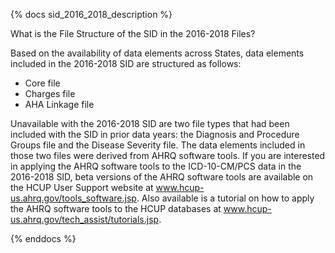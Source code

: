 {% docs sid_2016_2018_description %}


What is the File Structure of the SID in the 2016-2018 Files?

Based on the availability of data elements across States, data elements included in the 2016-2018 SID are structured as follows:

- Core file
- Charges file
- AHA Linkage file

Unavailable with the 2016-2018 SID are two file types that had been included with the SID in prior data years: the Diagnosis and Procedure Groups file and the Disease Severity file. The data elements included in those two files were derived from AHRQ software tools. If you are interested in applying the AHRQ software tools to the ICD-10-CM/PCS data in the 2016-2018 SID, beta versions of the AHRQ software tools are available on the HCUP User Support website at www.hcup-us.ahrq.gov/tools_software.jsp. Also available is a tutorial on how to apply the AHRQ software tools to the HCUP databases at www.hcup-us.ahrq.gov/tech_assist/tutorials.jsp.


{% enddocs %}

